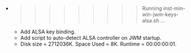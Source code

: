* >>>>>>>>> Running inst-min-win-jwm-keys-alsa.sh ...
  * Add ALSA key binding.
  * Add script to auto-detect ALSA controller on JWM startup.
  * Disk size = 2712036K. Space Used = 8K. Runtime = 00:00:00:01.
